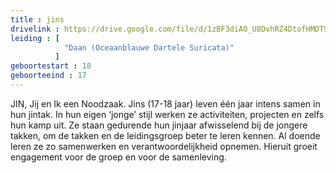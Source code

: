 ```yaml
---
title : jins
drivelink : https://drive.google.com/file/d/1zBF3diAO_U8DvhRZ4DtofHMDTSiAbQnm/preview
leiding : [
            "Daan (Oceaanblauwe Dartele Suricata)"
          ]
geboortestart : 18
geboorteeind : 17
---
```


JIN, Jij en Ik een Noodzaak.
Jins (17-18 jaar) leven één jaar intens samen in hun jintak.
In hun eigen ‘jonge’ stijl werken ze activiteiten, projecten en zelfs hun kamp uit.
Ze staan gedurende hun jinjaar afwisselend bij de jongere takken, om de takken en de leidingsgroep beter te leren kennen.
Al doende leren ze zo samenwerken en verantwoordelijkheid opnemen.
Hieruit groeit engagement voor de groep en voor de samenleving.
